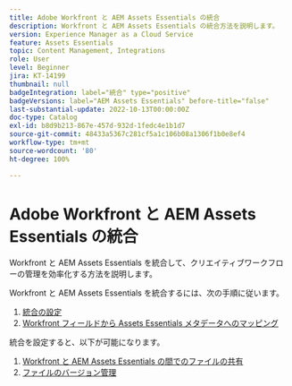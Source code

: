 ```yaml
---
title: Adobe Workfront と AEM Assets Essentials の統合
description: Workfront と AEM Assets Essentials の統合方法を説明します。
version: Experience Manager as a Cloud Service
feature: Assets Essentials
topic: Content Management, Integrations
role: User
level: Beginner
jira: KT-14199
thumbnail: null
badgeIntegration: label="統合" type="positive"
badgeVersions: label="AEM Assets Essentials" before-title="false"
last-substantial-update: 2022-10-13T00:00:00Z
doc-type: Catalog
exl-id: b8d9b213-867e-457d-932d-1fedc4e1b1d7
source-git-commit: 48433a5367c281cf5a1c106b08a1306f1b0e8ef4
workflow-type: tm+mt
source-wordcount: '80'
ht-degree: 100%

---
```


# Adobe Workfront と AEM Assets Essentials の統合

Workfront と AEM Assets Essentials を統合して、クリエイティブワークフローの管理を効率化する方法を説明します。

Workfront と AEM Assets Essentials を統合するには、次の手順に従います。

1. [統合の設定](./configure.md)
1. [Workfront フィールドから Assets Essentials メタデータへのマッピング](./map-metadata.md)

統合を設定すると、以下が可能になります。

1. [Workfront と AEM Assets Essentials の間でのファイルの共有](./link-send.md)
1. [ファイルのバージョン管理](./versions.md)

